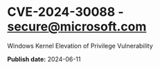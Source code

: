 # CVE-2024-30088 - secure@microsoft.com

Windows Kernel Elevation of Privilege Vulnerability

**Publish date:** 2024-06-11
